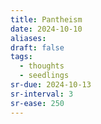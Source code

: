 ```yaml
---
title: Pantheism
date: 2024-10-10
aliases: 
draft: false
tags:
  - thoughts
  - seedlings
sr-due: 2024-10-13
sr-interval: 3
sr-ease: 250
---
```

